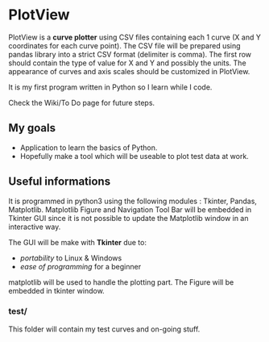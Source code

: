 # PlotView
PlotView is a **curve plotter** using CSV files containing each 1 curve (X and Y coordinates for each curve point). The CSV file will be prepared using pandas library into a strict CSV format (delimiter is comma). The first row should contain the type of value for X and Y and possibly the units.
The appearance of curves and axis scales should be customized in PlotView.

It is my first program written in Python so I learn while I code.

Check the Wiki/To Do page for future steps.

## My goals
- Application to learn the basics of Python.
- Hopefully make a tool which will be useable to plot test data at work.

## Useful informations
It is programmed in python3 using the following modules : Tkinter, Pandas, Matplotlib. Matplotlib Figure and Navigation Tool Bar will be embedded in Tkinter GUI since it is not possible to update the Matplotlib window in an interactive way.

The GUI will be make with **Tkinter** due to:
- *portability* to Linux & Windows
- *ease of programming* for a beginner

matplotlib will be used to handle the plotting part. The Figure will be embedded in tkinter window.

### test/
This folder will contain my test curves and on-going stuff.

